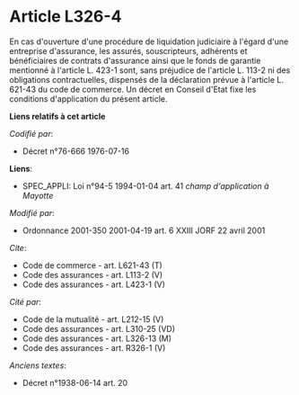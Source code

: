 # Article L326-4

En cas d'ouverture d'une procédure de liquidation judiciaire à l'égard d'une entreprise d'assurance, les assurés,
souscripteurs, adhérents et bénéficiaires de contrats d'assurance ainsi que le fonds de garantie mentionné à l'article L.
423-1 sont, sans préjudice de l'article L. 113-2 ni des obligations contractuelles, dispensés de la déclaration prévue à
l'article L. 621-43 du code de commerce. Un décret en Conseil d'Etat fixe les conditions d'application du présent article.

**Liens relatifs à cet article**

_Codifié par_:

  - Décret n°76-666 1976-07-16

**Liens**:

  - SPEC_APPLI: Loi n°94-5 1994-01-04 art. 41 *champ d'application à Mayotte*

_Modifié par_:

  - Ordonnance 2001-350 2001-04-19 art. 6 XXIII JORF 22 avril 2001

_Cite_:

  - Code de commerce - art. L621-43 (T)
  - Code des assurances - art. L113-2 (V)
  - Code des assurances - art. L423-1 (V)

_Cité par_:

  - Code de la mutualité - art. L212-15 (V)
  - Code des assurances - art. L310-25 (VD)
  - Code des assurances - art. L326-13 (M)
  - Code des assurances - art. R326-1 (V)

_Anciens textes_:

  - Décret n°1938-06-14 art. 20
